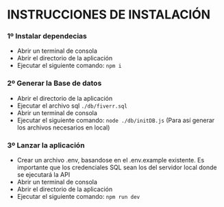 # INSTRUCCIONES DE INSTALACIÓN

### 1º Instalar dependecias

* Abrir un terminal de consola
* Abrir el directorio de la aplicación
* Ejecutar el siguiente comando: `npm i`

### 2º Generar la Base de datos

* Abrir el directorio de la aplicación
* Ejecutar el archivo sql `./db/fiverr.sql`
* Abrir un terminal de consola
* Ejecutar el siguiente comando: `node ./db/initDB.js` (Para así generar los archivos necesarios en local)

### 3º Lanzar la aplicación

* Crear un archivo .env, basandose en el .env.example existente. Es importante que los credenciales SQL sean los del servidor local donde se ejecutará la API
* Abrir un terminal de consola
* Abrir el directorio de la aplicación
* Ejecutar el siguiente comando: `npm run dev`
